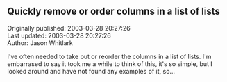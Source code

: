 ## Quickly remove or order columns in a list of lists  
Originally published: 2003-03-28 20:27:26  
Last updated: 2003-03-28 20:27:26  
Author: Jason Whitlark  
  
I've often needed to take out or reorder the columns in a list of lists. I'm embarrased to say it took me a while to think of this, it's so simple, but I looked around and have not found any examples of it, so...